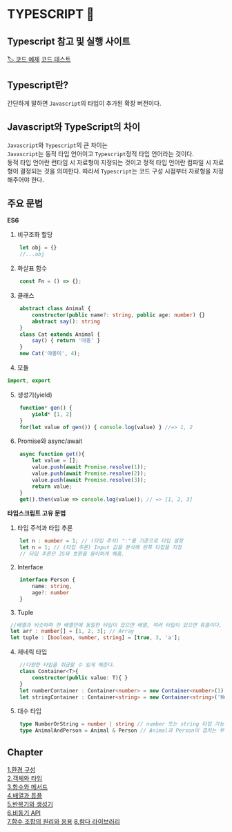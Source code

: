# TYPESCRIPT 📜

## Typescript 참고 및 실행 사이트
[🏷 코드 예제](https://drive.google.com/file/d/11zwjfjmZCWeBhirOJj7OG6ns7BMzw5Ni/view)
[코드 테스트](https://www.typescriptlang.org/play?#code/Q)

## Typescript란?
간단하게 말하면 `Javascript`의 타입이 추가된 확장 버전이다.

## Javascript와 TypeScript의 차이
`Javascript`와 `Typescript`의 큰 차이는  
`Javascript`는 동적 타입 언어이고 `Typescript`정적 타입 언어라는 것이다.  
동적 타입 언어란 런타임 시 자료형이 지정되는 것이고 정적 타입 언어란 컴파일 시 자료형이 결정되는 것을 의미한다.
따라서 `Typescript`는 코드 구성 시점부터 자료형을 지정해주어야 한다.

## 주요 문법
**ES6**
1. 비구조화 할당
```typescript
    let obj = {}
    //...obj
```
2. 화살표 함수
```typescript
    const Fn = () => {};
```
3. 클래스
```typescript
    abstract class Animal {
        constructor(public name?: string, public age: number) {}
        abstract say(): string
    }
    class Cat extends Animal {
        say() { return '야옹' }
    }
    new Cat('야옹이', 4);
```
4. 모듈
```typescript
import, export
```
5. 생성기(yield)
```typescript
    function* gen() {
        yield* [1, 2]
    }
    for(let value of gen()) { console.log(value) } //=> 1, 2
```

6. Promise와 async/await
```typescript
    async function get(){
        let value = [];
        value.push(await Promise.resolve(1));
        value.push(await Promise.resolve(2));
        value.push(await Promise.resolve(3));
        return value;
    }
    get().then(value => console.log(value)); // => [1, 2, 3]
```

**타입스크립트 고유 문법**
1. 타입 주석과 타입 추론
```typescript
    let n : number = 1; // (타입 주석) ":"를 기준으로 타입 설정
    let n = 1; // (타입 추론) Input 값을 분석해 왼쪽 타입을 지정
    // 타입 추론은 JS와 호환을 용이하게 해줌.
```

2. Interface
```typescript
    interface Person {
        name: string,
        age?: number
    }
```
3. Tuple
```typescript
 //배열과 비슷하며 한 배열안에 동일한 타입이 있으면 배열, 여러 타입이 있으면 튜플이다.
 let arr : number[] = [1, 2, 3]; // Array
 let tuple : [boolean, number, string] = [true, 3, 'a'];
```

4. 제네릭 타입
```typescript
    //다양한 타입을 취급할 수 있게 해준다.
    class Container<T>{
        constructor(public value: T){ }
    }
    let numberContainer : Container<number> = new Container<number>(1);
    let stringContainer : Container<string> = new Container<string>('Hello world');
```

5. 대수 타입
```typescript
    type NumberOrString = number | string // number 또는 string 타입 가능
    type AnimalAndPerson = Animal & Person // Animal과 Person이 겹치는 부분의 타입.
```

## Chapter
[1.환경 구성](./Chapter1)  
[2.객체와 타입](./Chapter2)  
[3.함수와 메서드](./Chapter3)  
[4.배열과 튜플](./Chapter4)  
[5.반복기와 생성기](./Chapter5)  
[6.비동기 API](./Chapter6)  
[7.함수 조합의 원리와 응용](./Chapter7)
[8.람다 라이브러리](./Chapter8)
